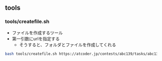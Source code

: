 ## tools

### tools/createfile.sh
- ファイルを作成するツール
- 第一引数にurlを指定する
  - そうすると、フォルダとファイルを作成してくれる

```bash
bash tools/createfile.sh https://atcoder.jp/contests/abc139/tasks/abc139_b
```
